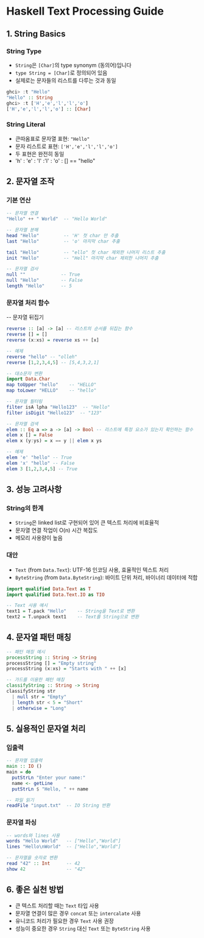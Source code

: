 # Haskell Text Processing Guide

## 1. String Basics

### String Type

- `String`은 `[Char]`의 type synonym (동의어)입니다
- `type String = [Char]`로 정의되어 있음
- 실제로는 문자들의 리스트를 다루는 것과 동일

```haskell
ghci> :t "Hello"
"Hello" :: String
ghci> :t ['H','e','l','l','o']
['H','e','l','l','o'] :: [Char]
```

### String Literal

- 큰따옴표로 문자열 표현: `"Hello"`
- 문자 리스트로 표현: `['H','e','l','l','o']`
- 두 표현은 완전히 동일
- 'h' : 'e' : 'l' :'l' : 'o' : [] == "hello"

## 2. 문자열 조작

### 기본 연산

```haskell
-- 문자열 연결
"Hello" ++ " World"  -- "Hello World"

-- 문자열 분해
head "Hello"         -- 'H' 첫 char 만 추출
last "Hello"         -- 'o' 마지막 char 추출

tail "Hello"         -- "ello" 첫 char 제외한 나머지 리스트 추출
init "Hello"         -- "Hell" 마지막 char 제외한 나머지 추출

-- 문자열 검사
null ""             -- True
null "Hello"        -- False
length "Hello"      -- 5
```

### 문자열 처리 함수

-- 문자열 뒤집기

```haskell
reverse :: [a] -> [a] -- 리스트의 순서를 뒤집는 함수
reverse [] = []
reverse (x:xs) = reverse xs ++ [x]

-- 예제
reverse "hello" -- "olleh"
reverse [1,2,3,4,5] -- [5,4,3,2,1]
```

```haskell
-- 대소문자 변환
import Data.Char
map toUpper "hello"    -- "HELLO"
map toLower "HELLO"    -- "hello"
```

```haskell
-- 문자열 필터링
filter isA lpha "Hello123"  -- "Hello"
filter isDigit "Hello123"  -- "123"
```

```haskell
-- 문자열 검색
elem :: Eq a => a -> [a] -> Bool -- 리스트에 특정 요소가 있는지 확인하는 함수
elem x [] = False
elem x (y:ys) = x == y || elem x ys

-- 예제
elem 'e' "hello" -- True
elem 'x' "hello" -- False
elem 3 [1,2,3,4,5] -- True
```






## 3. 성능 고려사항

### String의 한계

- `String`은 linked list로 구현되어 있어 큰 텍스트 처리에 비효율적
- 문자열 연결 작업이 O(n) 시간 복잡도
- 메모리 사용량이 높음

### 대안

- `Text` (from `Data.Text`): UTF-16 인코딩 사용, 효율적인 텍스트 처리
- `ByteString` (from `Data.ByteString`): 바이트 단위 처리, 바이너리 데이터에 적합

```haskell
import qualified Data.Text as T
import qualified Data.Text.IO as TIO

-- Text 사용 예시
text1 = T.pack "Hello"    -- String을 Text로 변환
text2 = T.unpack text1    -- Text를 String으로 변환
```

## 4. 문자열 패턴 매칭

```haskell
-- 패턴 매칭 예시
processString :: String -> String
processString [] = "Empty string"
processString (x:xs) = "Starts with " ++ [x]

-- 가드를 이용한 패턴 매칭
classifyString :: String -> String
classifyString str
  | null str = "Empty"
  | length str < 5 = "Short"
  | otherwise = "Long"
```

## 5. 실용적인 문자열 처리

### 입출력

```haskell
-- 문자열 입출력
main :: IO ()
main = do
  putStrLn "Enter your name:"
  name <- getLine
  putStrLn $ "Hello, " ++ name

-- 파일 읽기
readFile "input.txt"  -- IO String 반환
```

### 문자열 파싱

```haskell
-- words와 lines 사용
words "Hello World"   -- ["Hello","World"]
lines "Hello\nWorld"  -- ["Hello","World"]

-- 문자열을 숫자로 변환
read "42" :: Int      -- 42
show 42               -- "42"
```

## 6. 좋은 실천 방법

- 큰 텍스트 처리할 때는 `Text` 타입 사용
- 문자열 연결이 많은 경우 `concat` 또는 `intercalate` 사용
- 유니코드 처리가 필요한 경우 `Text` 사용 권장
- 성능이 중요한 경우 `String` 대신 `Text` 또는 `ByteString` 사용
